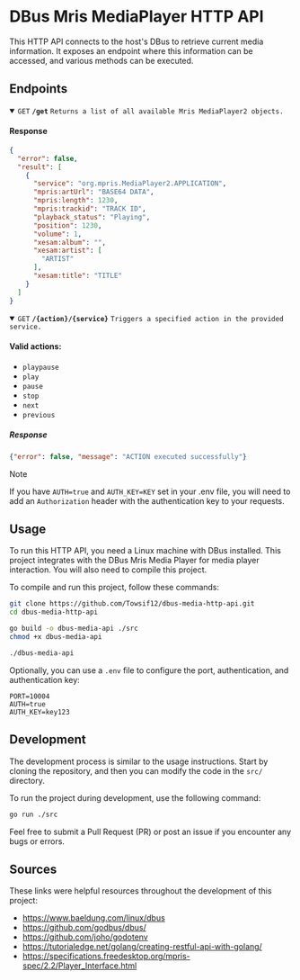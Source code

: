 # DBus Mris MediaPlayer HTTP API

This HTTP API connects to the host's DBus to retrieve current media information. It exposes an endpoint where this information can be accessed, and various methods can be executed.

## Endpoints

<details open>
    <summary><code>GET</code> <code><b>/get</b></code> <code>Returns a list of all available Mris MediaPlayer2 objects.</code></summary>

#### Response
```json
{
  "error": false,
  "result": [
    {
      "service": "org.mpris.MediaPlayer2.APPLICATION",
      "mpris:artUrl": "BASE64 DATA",
      "mpris:length": 1230,
      "mpris:trackid": "TRACK ID",
      "playback_status": "Playing",
      "position": 1230,
      "volume": 1,
      "xesam:album": "",
      "xesam:artist": [
        "ARTIST"
      ],
      "xesam:title": "TITLE"
    }
  ]
}
```

</details>

<details open>
    <summary><code>GET</code> <code><b>/{action}/{service}</b></code> <code>Triggers a specified action in the provided service.</code></summary>

#### Valid actions: 
* `playpause`
* `play`
* `pause`
* `stop`
* `next`
* `previous`

##### Response
```json
{"error": false, "message": "ACTION executed successfully"}
```

</details>

> [!NOTE]
> If you have `AUTH=true` and `AUTH_KEY=KEY` set in your .env file, you will need to add an `Authorization` header with the authentication key to your requests.


## Usage
To run this HTTP API, you need a Linux machine with DBus installed. This project integrates with the DBus Mris Media Player for media player interaction. You will also need to compile this project.

To compile and run this project, follow these commands:
```bash
git clone https://github.com/Towsif12/dbus-media-http-api.git
cd dbus-media-http-api

go build -o dbus-media-api ./src
chmod +x dbus-media-api

./dbus-media-api
``` 

Optionally, you can use a `.env` file to configure the port, authentication, and authentication key:
```
PORT=10004
AUTH=true
AUTH_KEY=key123
```

## Development
The development process is similar to the usage instructions. Start by cloning the repository, and then you can modify the code in the `src/` directory.

To run the project during development, use the following command:
```sh
go run ./src
```

Feel free to submit a Pull Request (PR) or post an issue if you encounter any bugs or errors.

## Sources
These links were helpful resources throughout the development of this project:
- https://www.baeldung.com/linux/dbus
- https://github.com/godbus/dbus/
- https://github.com/joho/godotenv
- https://tutorialedge.net/golang/creating-restful-api-with-golang/
- https://specifications.freedesktop.org/mpris-spec/2.2/Player_Interface.html
